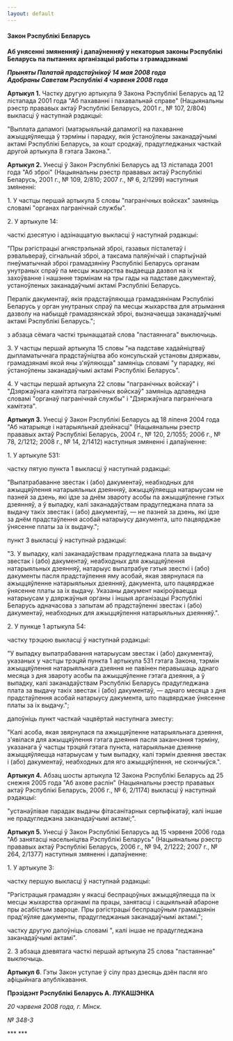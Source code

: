 ```yaml
---
layout: default
---
```


#### Закон Рэспублікі Беларусь

**Аб унясенні змяненняў і дапаўненняў у некаторыя законы Рэспублікі
Беларусь па пытаннях арганізацыі работы з грамадзянамі**

<div data-align="right">

***Прыняты Палатай прадстаўнікоў 14 мая 2008 года  
Адобраны Саветам Рэспублікі 4 чэрвеня 2008 года***

</div>

**Артыкул 1.** Частку другую артыкула 9 Закона Рэспублікі Беларусь ад 12
лістапада 2001 года "Аб пахаванні і пахавальнай справе" (Нацыянальны
рэестр прававых актаў Рэспублікі Беларусь, 2001 г., № 107, 2/804)
выкласці ў наступнай рэдакцыі:

"Выплата дапамогі (матэрыяльнай дапамогі) на пахаванне ажыццяўляецца ў
тэрміны і парадку, якія ўстаноўлены заканадаўчымі актамі Рэспублікі
Беларусь, за кошт сродкаў, прадугледжаных часткай другой артыкула 8
гэтага Закона.".

**Артыкул 2.** Унесці ў Закон Рэспублікі Беларусь ад 13 лістапада 2001
года "Аб зброі" (Нацыянальны рэестр прававых актаў Рэспублікі
Беларусь, 2001 г., № 109, 2/810; 2007 г., № 6, 2/1299) наступныя
змяненні:

1\. У частцы першай артыкула 5 словы "пагранічных войсках" замяніць
словамі "органах пагранічнай службы".

2\. У артыкуле 14:

часткі дзесятую і адзінаццатую выкласці ў наступнай рэдакцыі:

"Пры рэгістрацыі агнястрэльнай зброі, газавых пісталетаў і рэвальвераў,
сігнальнай зброі, а таксама паляўнічай і спартыўнай пнеўматычнай зброі
грамадзяніну Рэспублікі Беларусь органам унутраных спраў па месцы
жыхарства выдаецца дазвол на іх захоўванне і нашэнне тэрмінам на
тры гады на падставе дакументаў, устаноўленых заканадаўчымі актамі
Рэспублікі Беларусь.

Пералік дакументаў, якія прадстаўляюцца грамадзянінам Рэспублікі
Беларусь у орган унутраных спраў па месцы жыхарства для
атрымання дазволу на набыццё грамадзянскай зброі, вызначаецца
заканадаўчымі актамі Рэспублікі Беларусь.";

з абзаца сёмага часткі трынаццатай слова "пастаяннага" выключыць.

3\. У частцы першай артыкула 15 словы "на падставе хадайніцтваў
дыпламатычнага прадстаўніцтва або консульскай установы
дзяржавы, грамадзянамі якой яны з'яўляюцца" замяніць словамі "у
парадку, які ўстаноўлены заканадаўчымі актамі Рэспублікі Беларусь".

4\. У частцы першай артыкула 22 словы "пагранічных войскаў" і
"Дзяржаўнага камітэта пагранічных войскаў" замяніць адпаведна
словамі "органаў пагранічнай службы" і "Дзяржаўнага пагранічнага
камітэта".

**Артыкул 3.** Унесці ў Закон Рэспублікі Беларусь ад 18 ліпеня 2004 года
"Аб натарыяце і натарыяльнай дзейнасці" (Нацыянальны рэестр прававых
актаў Рэспублікі Беларусь, 2004 г., № 120, 2/1055; 2006 г., № 78,
2/1212; 2008 г., № 14, 2/1412) наступныя змяненні і дапаўненне:

1\. У артыкуле 531:

частку пятую пункта 1 выкласці ў наступнай рэдакцыі:

"Выпатрабаванне звестак і (або) дакументаў, неабходных для ажыццяўлення
натарыяльных дзеянняў, ажыццяўляецца натарыусам не пазней за дзень, які
ідзе за днём звароту асобы па ажыццяўленне гэтых дзеянняў, а ў выпадку,
калі заканадаўствам прадугледжана плата за выдачу такіх звестак і (або)
дакументаў, — не пазней за дзень, які ідзе за днём прадстаўлення асобай
натарыусу дакумента, што пацвярджае ўнясенне платы за іх выдачу.";

пункт 3 выкласці ў наступнай рэдакцыі:

"3. У выпадку, калі заканадаўствам прадугледжана плата за выдачу звестак
і (або) дакументаў, неабходных для ажыццяўлення натарыяльных дзеянняў,
натарыус выпатрабуе гэтыя звесткі і (або) дакументы пасля
прадстаўлення яму асобай, якая звярнулася па ажыццяўленне
натарыяльных дзеянняў, дакумента, што пацвярджае ўнясенне платы за іх
выдачу. Указаны дакумент накіроўваецца натарыусам у дзяржаўныя органы і
іншыя арганізацыі Рэспублікі Беларусь адначасова з запытам аб
прадстаўленні звестак і (або) дакументаў, неабходных для
ажыццяўлення натарыяльных дзеянняў.".

2\. У пункце 1 артыкула 54:

частку трэцюю выкласці ў наступнай рэдакцыі:

"У выпадку выпатрабавання натарыусам звестак і (або) дакументаў,
указаных у частцы трэцяй пункта 1 артыкула 531 гэтага Закона,
тэрмін ажыццяўлення натарыяльнага дзеяння не павінен перавышаць
аднаго месяца з дня звароту асобы па ажыццяўленне гэтага дзеяння,
а ў выпадку, калі заканадаўствам Рэспублікі Беларусь прадугледжана
плата за выдачу такіх звестак і (або) дакументаў, — аднаго месяца з
дня прадстаўлення асобай натарыусу дакумента, што пацвярджае ўнясенне
платы за іх выдачу.";

дапоўніць пункт часткай чацвёртай наступнага зместу:

"Калі асоба, якая звярнулася па ажыццяўленне натарыяльнага дзеяння,
з'явілася для ажыццяўлення гэтага дзеяння пасля заканчэння тэрміну,
указанага ў частцы трэцяй гэтага пункта, натарыяльнае дзеянне
ажыццяўляецца натарыусам у тым выпадку, калі тэрмін дзеяння
звестак і (або) дакументаў, неабходных для яго ажыццяўлення, не
скончыўся.".

**Артыкул 4.** Абзац шосты артыкула 12 Закона Рэспублікі Беларусь ад 25
снежня 2005 года "Аб ахове раслін" (Нацыянальны рэестр прававых актаў
Рэспублікі Беларусь, 2006 г., № 6, 2/1174) выкласці ў наступнай
рэдакцыі:

"устанаўлівае парадак выдачы фітасанітарных сертыфікатаў, калі іншае не
прадугледжана заканадаўчымі актамі;".

**Артыкул 5.** Унесці ў Закон Рэспублікі Беларусь ад 15 чэрвеня 2006
года "Аб занятасці насельніцтва Рэспублікі Беларусь" (Нацыянальны
рэестр прававых актаў Рэспублікі Беларусь, 2006 г., № 94, 2/1222;
2007 г., № 264, 2/1377) наступныя змяненні і дапаўненне:

1\. У артыкуле 3:

частку першую выкласці ў наступнай рэдакцыі:

"Рэгістрацыя грамадзян у якасці беспрацоўных ажыццяўляецца па іх месцы
жыхарства органамі па працы, занятасці і сацыяльнай абароне пры
асабістым звароце. Пры рэгістрацыі беспрацоўным грамадзянін
прад'яўляе дакументы, прадугледжаныя заканадаўчымі актамі.";

частку другую дапоўніць словамі ", калі іншае не прадугледжана
заканадаўчымі актамі".

2\. З абзаца дзевятага часткі першай артыкула 25 слова "пастаяннае"
выключыць.

**Артыкул 6**. Гэты Закон уступае ў сілу праз дзесяць дзён пасля яго
афіцыйнага апублікавання.

**Прэзідэнт Рэспублікі Беларусь А. ЛУКАШЭНКА**

*20 чэрвеня 2008 года, г. Мінск.*

*№ 348-З*

*** ***
